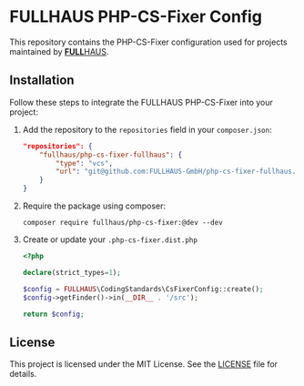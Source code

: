 # FULLHAUS PHP-CS-Fixer Config

This repository contains the PHP-CS-Fixer configuration used for projects maintained by [**FULL**HAUS](https://www.fullhaus.de/).

## Installation

Follow these steps to integrate the FULLHAUS PHP-CS-Fixer into your project:

1. Add the repository to the `repositories` field in your `composer.json`:
    ```json
    "repositories": {
        "fullhaus/php-cs-fixer-fullhaus": {
            "type": "vcs",
            "url": "git@github.com:FULLHAUS-GmbH/php-cs-fixer-fullhaus.git"
        }
    }
    ```

2. Require the package using composer:
    ```shell
    composer require fullhaus/php-cs-fixer:@dev --dev
    ```

3. Create or update your `.php-cs-fixer.dist.php`
    ```php
   <?php

    declare(strict_types=1);

    $config = FULLHAUS\CodingStandards\CsFixerConfig::create();
    $config->getFinder()->in(__DIR__ . '/src');

    return $config;
    ```

## License

This project is licensed under the MIT License. See the [LICENSE](LICENSE) file for details.
